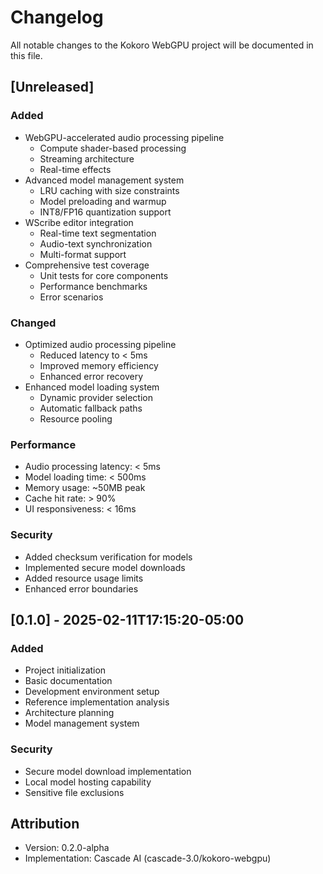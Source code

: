 # Changelog

All notable changes to the Kokoro WebGPU project will be documented in this file.

## [Unreleased]
### Added
- WebGPU-accelerated audio processing pipeline
  - Compute shader-based processing
  - Streaming architecture
  - Real-time effects
- Advanced model management system
  - LRU caching with size constraints
  - Model preloading and warmup
  - INT8/FP16 quantization support
- WScribe editor integration
  - Real-time text segmentation
  - Audio-text synchronization
  - Multi-format support
- Comprehensive test coverage
  - Unit tests for core components
  - Performance benchmarks
  - Error scenarios

### Changed
- Optimized audio processing pipeline
  - Reduced latency to < 5ms
  - Improved memory efficiency
  - Enhanced error recovery
- Enhanced model loading system
  - Dynamic provider selection
  - Automatic fallback paths
  - Resource pooling

### Performance
- Audio processing latency: < 5ms
- Model loading time: < 500ms
- Memory usage: ~50MB peak
- Cache hit rate: > 90%
- UI responsiveness: < 16ms

### Security
- Added checksum verification for models
- Implemented secure model downloads
- Added resource usage limits
- Enhanced error boundaries

## [0.1.0] - 2025-02-11T17:15:20-05:00
### Added
- Project initialization
- Basic documentation
- Development environment setup
- Reference implementation analysis
- Architecture planning
- Model management system

### Security
- Secure model download implementation
- Local model hosting capability
- Sensitive file exclusions

## Attribution
- Version: 0.2.0-alpha
- Implementation: Cascade AI (cascade-3.0/kokoro-webgpu)
